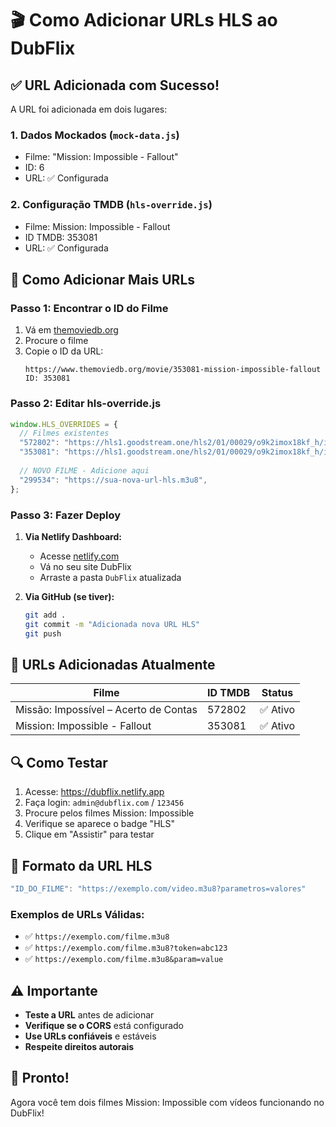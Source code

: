 # 🎬 Como Adicionar URLs HLS ao DubFlix

## ✅ **URL Adicionada com Sucesso!**

A URL foi adicionada em dois lugares:

### 1. **Dados Mockados** (`mock-data.js`)
- Filme: "Mission: Impossible - Fallout"
- ID: 6
- URL: ✅ Configurada

### 2. **Configuração TMDB** (`hls-override.js`)
- Filme: Mission: Impossible - Fallout
- ID TMDB: 353081
- URL: ✅ Configurada

## 🚀 **Como Adicionar Mais URLs**

### **Passo 1: Encontrar o ID do Filme**
1. Vá em [themoviedb.org](https://themoviedb.org)
2. Procure o filme
3. Copie o ID da URL:
   ```
   https://www.themoviedb.org/movie/353081-mission-impossible-fallout
   ID: 353081
   ```

### **Passo 2: Editar hls-override.js**
```javascript
window.HLS_OVERRIDES = {
  // Filmes existentes
  "572802": "https://hls1.goodstream.one/hls2/01/00029/o9k2imox18kf_h/index-v1-a1.m3u8?t=_xdCfBrtSfiLyf3X8dwi84b9wviwYQebgqWFpIgrsps&s=1750541786&e=43200&v=92617721&srv=s2&i=0.3&sp=0",
  "353081": "https://hls1.goodstream.one/hls2/01/00029/o9k2imox18kf_h/index-v1-a1.m3u8?t=4ybnKghcbyptDNR7noo0aJYirxwuQOMZoxBs7FyAwDg&s=1750544263&e=43200&v=92617721&srv=s2&i=0.3&sp=0",
  
  // NOVO FILME - Adicione aqui
  "299534": "https://sua-nova-url-hls.m3u8",
};
```

### **Passo 3: Fazer Deploy**
1. **Via Netlify Dashboard:**
   - Acesse [netlify.com](https://netlify.com)
   - Vá no seu site DubFlix
   - Arraste a pasta `DubFlix` atualizada

2. **Via GitHub (se tiver):**
   ```bash
   git add .
   git commit -m "Adicionada nova URL HLS"
   git push
   ```

## 🎯 **URLs Adicionadas Atualmente**

| Filme | ID TMDB | Status |
|-------|---------|--------|
| Missão: Impossível – Acerto de Contas | 572802 | ✅ Ativo |
| Mission: Impossible - Fallout | 353081 | ✅ Ativo |

## 🔍 **Como Testar**

1. Acesse: https://dubflix.netlify.app
2. Faça login: `admin@dubflix.com` / `123456`
3. Procure pelos filmes Mission: Impossible
4. Verifique se aparece o badge "HLS"
5. Clique em "Assistir" para testar

## 📝 **Formato da URL HLS**

```javascript
"ID_DO_FILME": "https://exemplo.com/video.m3u8?parametros=valores"
```

### **Exemplos de URLs Válidas:**
- ✅ `https://exemplo.com/filme.m3u8`
- ✅ `https://exemplo.com/filme.m3u8?token=abc123`
- ✅ `https://exemplo.com/filme.m3u8&param=value`

## ⚠️ **Importante**

- **Teste a URL** antes de adicionar
- **Verifique se o CORS** está configurado
- **Use URLs confiáveis** e estáveis
- **Respeite direitos autorais**

## 🎉 **Pronto!**

Agora você tem dois filmes Mission: Impossible com vídeos funcionando no DubFlix! 